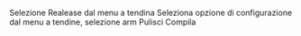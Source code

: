 Selezione Realease dal menu a tendina
Seleziona opzione di configurazione dal menu a tendine, selezione arm
Pulisci 
Compila
